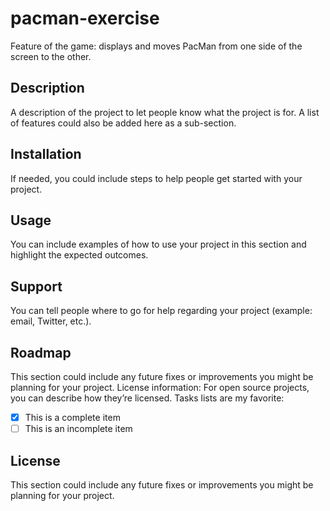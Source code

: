 # pacman-exercise
Feature of the game: displays and moves PacMan from one side of the screen to the other.


## Description
A description of the project to let people know what the project is for. A list of features could also be added here as a sub-section. 
## Installation
If needed, you could include steps to help people get started with your project.
## Usage
You can include examples of how to use your project in this section and highlight the expected outcomes. 
## Support
You can tell people where to go for help regarding your project (example: email, Twitter, etc.). 
## Roadmap
This section could include any future fixes or improvements you might be planning for your project. 
License information: For open source projects, you can describe how they’re licensed.
Tasks lists are my favorite:

- [x] This is a complete item
- [ ] This is an incomplete item

## License
This section could include any future fixes or improvements you might be planning for your project. 
